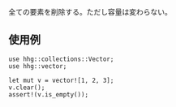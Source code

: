 全ての要素を削除する。ただし容量は変わらない。

## 使用例

```
use hhg::collections::Vector;
use hhg::vector;

let mut v = vector![1, 2, 3];
v.clear();
assert!(v.is_empty());
```
